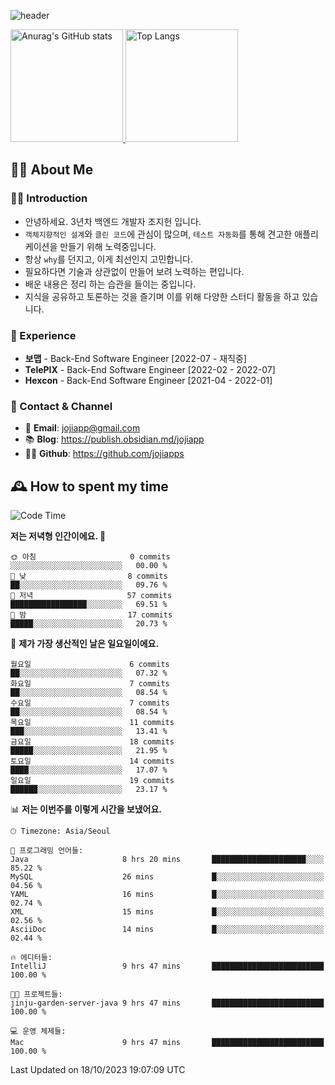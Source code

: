 ![header](https://capsule-render.vercel.app/api?type=transparent&fontColor=6b32af&height=200&text=Back-End%20Developer&fontSize=60)

<a href="#">
  <img height="180px" src="https://github-readme-stats.vercel.app/api?username=jojiapps&show_icons=true&theme=midnight-purple&locale=kr" alt="Anurag's GitHub stats"/>
</a>

<a href="#">
  <img height="180px" src="https://github-readme-stats.vercel.app/api/top-langs/?username=jojiapps&theme=midnight-purple&layout=compact&locale=kr" alt="Top Langs"/>
</a>

## 💁‍♂️ About Me

### 🙇‍♂️ Introduction

- 안녕하세요. 3년차 백엔드 개발자 조지헌 입니다.
- `객체지향적인 설계`와 `클린 코드`에 관심이 많으며, `테스트 자동화`를 통해 견고한 애플리케이션을 만들기 위해 노력중입니다.
- 항상 `why`를 던지고, 이게 최선인지 고민합니다.
- 필요하다면 기술과 상관없이 만들어 보려 노력하는 편입니다.
- 배운 내용은 정리 하는 습관을 들이는 중입니다.
- 지식을 공유하고 토론하는 것을 즐기며 이를 위해 다양한 스터디 활동을 하고 있습니다.

### 💼 Experience

- **보맵** - Back-End Software Engineer [2022-07 - 재직중]
- **TelePIX** - Back-End Software Engineer [2022-02 - 2022-07]
- **Hexcon** - Back-End Software Engineer [2021-04 - 2022-01]

### 🤝 Contact & Channel

- 📧 **Email**: jojiapp@gmail.com
- 📚 **Blog**: https://publish.obsidian.md/jojiapp
- 👨‍💻 **Github**: https://github.com/jojiapps

## 🕰 How to spent my time
<!--START_SECTION:waka-->
![Code Time](http://img.shields.io/badge/Code%20Time-596%20hrs%2016%20mins-blue)

**저는 저녁형 인간이에요. 🦉** 

```text
🌞 아침                     0 commits           ░░░░░░░░░░░░░░░░░░░░░░░░░   00.00 % 
🌆 낮　                     8 commits           ██░░░░░░░░░░░░░░░░░░░░░░░   09.76 % 
🌃 저녁                     57 commits          █████████████████░░░░░░░░   69.51 % 
🌙 밤　                     17 commits          █████░░░░░░░░░░░░░░░░░░░░   20.73 % 
```
📅 **제가 가장 생산적인 날은 일요일이에요.** 

```text
월요일                      6 commits           ██░░░░░░░░░░░░░░░░░░░░░░░   07.32 % 
화요일                      7 commits           ██░░░░░░░░░░░░░░░░░░░░░░░   08.54 % 
수요일                      7 commits           ██░░░░░░░░░░░░░░░░░░░░░░░   08.54 % 
목요일                      11 commits          ███░░░░░░░░░░░░░░░░░░░░░░   13.41 % 
금요일                      18 commits          █████░░░░░░░░░░░░░░░░░░░░   21.95 % 
토요일                      14 commits          ████░░░░░░░░░░░░░░░░░░░░░   17.07 % 
일요일                      19 commits          ██████░░░░░░░░░░░░░░░░░░░   23.17 % 
```


📊 **저는 이번주를 이렇게 시간을 보냈어요.** 

```text
🕑︎ Timezone: Asia/Seoul

💬 프로그래밍 언어들: 
Java                     8 hrs 20 mins       █████████████████████░░░░   85.22 % 
MySQL                    26 mins             █░░░░░░░░░░░░░░░░░░░░░░░░   04.56 % 
YAML                     16 mins             █░░░░░░░░░░░░░░░░░░░░░░░░   02.74 % 
XML                      15 mins             █░░░░░░░░░░░░░░░░░░░░░░░░   02.56 % 
AsciiDoc                 14 mins             █░░░░░░░░░░░░░░░░░░░░░░░░   02.44 % 

🔥 에디터들: 
IntelliJ                 9 hrs 47 mins       █████████████████████████   100.00 % 

🐱‍💻 프로젝트들: 
jinju-garden-server-java 9 hrs 47 mins       █████████████████████████   100.00 % 

💻 운영 체제들: 
Mac                      9 hrs 47 mins       █████████████████████████   100.00 % 
```


 Last Updated on 18/10/2023 19:07:09 UTC
<!--END_SECTION:waka-->
